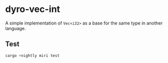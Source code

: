 # dyro-vec-int

A simple implementation of `Vec<i32>` as a base for the same type in another language.

## Test

```rs
cargo +nightly miri test
```
